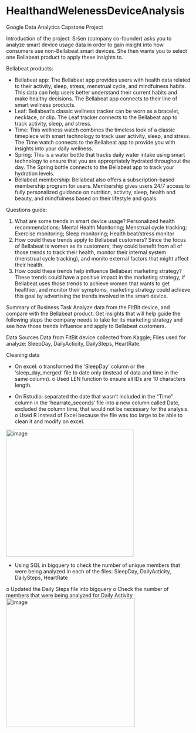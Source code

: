 # HealthandWelenessDeviceAnalysis

Google Data Analytics Capstone Project

Introduction of the project:
Sršen (company co-founder) asks you to analyze smart device usage data in order to gain insight into how consumers use non-Bellabeat smart devices. She then wants you to select one Bellabeat product to apply these insights to.

Bellabeat products:
-	Bellabeat app: The Bellabeat app provides users with health data related to their activity, sleep, stress, menstrual cycle, and mindfulness habits. This data can help users better understand their current habits and make healthy decisions. The Bellabeat app connects to their line of smart wellness products. 
-	Leaf: Bellabeat’s classic wellness tracker can be worn as a bracelet, necklace, or clip. The Leaf tracker connects to the Bellabeat app to track activity, sleep, and stress. 
-	Time: This wellness watch combines the timeless look of a classic timepiece with smart technology to track user activity, sleep, and stress. The Time watch connects to the Bellabeat app to provide you with insights into your daily wellness. 
-	Spring: This is a water bottle that tracks daily water intake using smart technology to ensure that you are appropriately hydrated throughout the day. The Spring bottle connects to the Bellabeat app to track your hydration levels. 
-	Bellabeat membership: Bellabeat also offers a subscription-based membership program for users. Membership gives users 24/7 access to fully personalized guidance on nutrition, activity, sleep, health and beauty, and mindfulness based on their lifestyle and goals.

Questions guide:
1.	What are some trends in smart device usage? 
Personalized health recommendations; Mental Health Monitoring; Menstrual cycle tracking; Exercise monitoring; Sleep monitoring; Health beat/stress monitor
2.	How could these trends apply to Bellabeat customers? 
Since the focus of Bellabeat is women as its customers, they could benefit from all of those trends to track their health, monitor their internal system (menstrual cycle tracking), and monito external factors that might affect their health.
3.	How could these trends help influence Bellabeat marketing strategy? 
These trends could have a positive impact in the marketing strategy, if Bellabeat uses those trends to achieve women that wants to get healthier, and monitor their symptoms, marketing strategy could achieve this goal by advertising the trends involved in the smart device. 

Summary of Business Task
	Analyze data from the FitBit device, and compare with the Bellabeat product. Get insights that will help guide the following steps the company needs to take for its marketing strategy and see how those trends influence and apply to Bellabeat customers.

Data Sources
	Data from FitBit device collected from Kaggle; Files used for analyze: SleepDay, DailyActicity, DailySteps, HeartRate. 

Cleaning data

-	On excel: 
o	transformed the ‘SleepDay’ column or the ‘sleep_day_merged’ file to date only (instead of data and time in the same column).
o	Used LEN function to ensure all IDs are 10 characters length.

-	On Rstudio: separated the date that wasn’t included in the “Time” column in the ‘hearrate_seconds’ file into a new column called Date, excluded the column time, that would not be necessary for the analysis.
o	Used R instead of Excel because the file was too large to be able to clean it and modify on excel.
<img width="347" alt="image" src="https://github.com/gabidasanches/HealthandWelenessDeviceAnalysis/assets/123784158/41b3d7c2-210b-43ae-b963-5cea826b9768">

-	Using SQL in bigquery to check the number of unique members that were being analyzed in each of the files: SleepDay, DailyActicity, DailySteps, HeartRate

o	Updated the Daily Steps file into bigquery
o	Check the number of members that were being analyzed for Daily Activity
<img width="351" alt="image" src="https://github.com/gabidasanches/HealthandWelenessDeviceAnalysis/assets/123784158/126c9cac-cfdc-426c-9dae-4bf822de4395">



